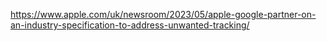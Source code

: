 https://www.apple.com/uk/newsroom/2023/05/apple-google-partner-on-an-industry-specification-to-address-unwanted-tracking/